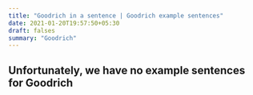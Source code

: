 ```yaml
---
title: "Goodrich in a sentence | Goodrich example sentences"
date: 2021-01-20T19:57:50+05:30
draft: falses
summary: "Goodrich"
---
```

## Unfortunately, we have no example sentences for Goodrich                 
